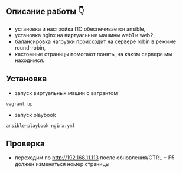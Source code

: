 ## Описание работы :point_down: ## 
+ установка и настройка ПО обеспечивается ansible, 
+ установка nginx на виртуальные машины web1 и web2,
+ балансировка нагрузки происходит на сервере robin в режиме round-robin,
+ кастомные страницы помогают понять, на каком сервере мы находимся.
 
 ## Установка ##
 + запуск виртуальных машин с вагрантом
 ~~~ 
 vagrant up 
 ~~~
 + запуск playbook
 ~~~
 ansible-playbook nginx.yml
 ~~~
 
 ## Проверка ##
 + переходим по http://192.168.11.113
 после обновления/CTRL + F5 должен измениться номер страницы
